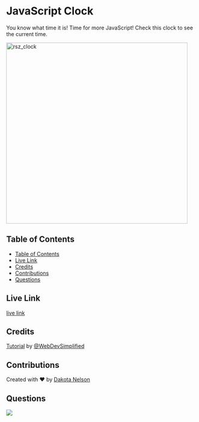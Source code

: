 # JavaScript Clock

You know what time it is! Time for more JavaScript! Check this clock to see the current time. 

<img width="482" alt="rsz_clock" src="https://user-images.githubusercontent.com/77229281/126064993-f46ec4e2-8d49-49c4-9a9d-9c8fd86a43a3.png">



## Table of Contents

  - [Table of Contents](#table-of-contents)
  - [Live Link](#live-link)
  - [Credits](#credits)
  - [Contributions](#contributions)
  - [Questions](#questions)

## Live Link

[live link](https://kotalilyy.github.io/clock/)

## Credits

[Tutorial](https://www.youtube.com/watch?v=Ki0XXrlKlHY) by [@WebDevSimplified](https://github.com/WebDevSimplified/JavaScript-Clock)

## Contributions

Created with ❤️ by [Dakota Nelson](https://github.com/kotalilyy)

## Questions

<a href="mailto:kotalilyy@gmail.com?"><img src="https://img.shields.io/badge/gmail-%23DD0031.svg?&style=for-the-badge&logo=gmail&logoColor=white"/></a>


